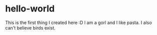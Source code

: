 # hello-world
This is the first thing I created here :D
I am a gorl and I like pasta. I also can't believe birds exist.
